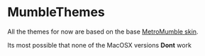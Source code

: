 # MumbleThemes

All the themes for now are based on the base [MetroMumble skin](https://github.com/xPoke/MetroMumble). 

Its most possible that none of the MacOSX versions **Dont** work
